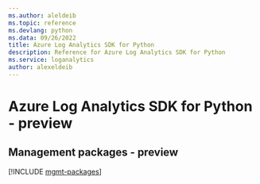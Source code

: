 ```yaml
---
ms.author: aleldeib
ms.topic: reference
ms.devlang: python
ms.data: 09/26/2022
title: Azure Log Analytics SDK for Python
description: Reference for Azure Log Analytics SDK for Python
ms.service: loganalytics
author: alexeldeib
---
```

# Azure Log Analytics SDK for Python - preview

## Management packages - preview
[!INCLUDE [mgmt-packages](log-analytics-mgmt-index.md)]